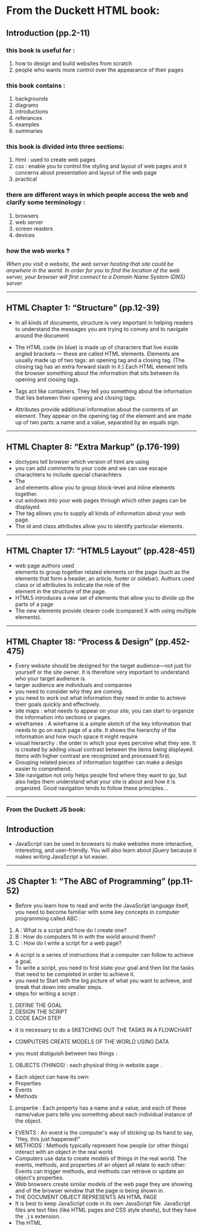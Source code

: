 # From the Duckett HTML book:

## Introduction (pp.2-11)

### this book is useful for :

1. how to design and build websites from scratch
2. people who wants more control over the appearance of their pages

### this book contains :

1. backgrounds
2. diagrams
3. introductions
4. referances
5. examples
6. summaries

### this book is divided into three sections:

1. html : used to create web pages
2. css : enable you to control the styling and layout of web pages and it concerns about presentation and layout of the web page
3. practical 

### there are different ways in which people access the web and clarify some terminology :

1. browsers
2. web server
3. screen readers
4. devices

### how the web works ?

*When you visit a website, the web server hosting that site could be anywhere in the world. In order
 for you to find the location of the web server, your browser will first connect to a Domain Name System (DNS) server*

--------------------------------------

## HTML Chapter 1: “Structure” (pp.12-39)

* In all kinds of documents, structure is very important in helping readers to understand
 the messages you are trying to convey and to navigate around the document

* The HTML code (in blue) is made up of characters that live inside angled brackets — these are called 
HTML elements. Elements are usually made up of two tags: an opening tag and a closing 
tag. (The closing tag has an extra forward slash in it.) Each HTML element tells the browser something 
about the information that sits between its opening and closing tags.

* Tags act like containers. They tell you something about the information that lies between 
their opening and closing tags.

* Attributes provide additional information about the contents of an element. They appear on the opening 
tag of the element and are made up of two parts: a name and a value, separated by an equals sign.

---------------------
## HTML Chapter 8: “Extra Markup” (p.176-199)

* doctypes tell browser which version of html are using 
* you can add comments to your code and we can use escape charachters to include special charachters
* The <div> and <span> elements allow you to group block-level and inline elements together.
* <iframes> cut windows into your web pages through which other pages can be displayed.
* The <meta> tag allows you to supply all kinds of information about your web page.
* The id and class attributes allow you to identify particular elements.
---------------
## HTML Chapter 17: “HTML5 Layout” (pp.428-451)

* web page authors used <div> elements to group together related elements 
on the page (such as the elements that form a header, an article, footer or sidebar). Authors used 
class or id attributes to indicate the role of the <div> element in the structure of the page.
* HTML5 introduces a new set of elements that allow you to divide up the parts of a page
* The new elements provide clearer code (compared  X with using multiple <div> elements).
-----------------------
## HTML Chapter 18: “Process & Design” (pp.452-475)

* Every website should be designed for the target audience—not just for yourself or 
the site owner. It is therefore very important to understand who your target audience is.
* targer audience are individuals and companies
* you need to consider why they are coming.
* you need to work out what information they need in order to achieve their 
goals quickly and effectively.
* site maps : what needs to appear on your site, you can start to organize the information into sections or pages.
* wireframes : A wireframe is a simple sketch of the key information that needs to go on
 each page of a site. It shows the hierarchy of the information and how much space it might require
* visual hierarchy :  the order in which your eyes perceive what they see. It is created by 
adding visual contrast between the items being displayed. Items with higher contrast are 
recognized and processed first.
* Grouping related pieces of information together can make a design easier to comprehend. 
* Site navigation not only helps people find where they want to go, but also helps them 
understand what your site is about and how it is organized. Good navigation tends to follow these principles...
----------------------
### From the Duckett JS book:

## Introduction 

* JavaScript can be used in browsers to make websites more interactive, interesting, and 
user-friendly. You will also learn about jQuery because it makes writing JavaScript a lot easier. 
-----------
## JS Chapter 1: “The ABC of Programming” (pp.11-52)

* Before you learn how to read and write the JavaScript language itself, you need to become familiar with
 some key concepts in computer programming called ABC :
 
1. A : What is a script and how do I create one? 
2. B : How do computers fit in with the world around them? 
3. C : How do I write a script for a web page? 

* A script is a series of instructions that a computer can follow to achieve a goal. 
* To write a script, you need to first state your goal and then 
list the tasks that need to be completed in order to achieve it. 
* you need to Start with the big picture of what you want to achieve, and break that down into smaller steps. 
* steps for writing a script :
1. DEFINE THE GOAL 
2. DESIGN THE SCRIPT 
3. CODE EACH STEP 
* it is necessary to do a SKETCHING OUT THE TASKS IN A FLOWCHART 
* COMPUTERS CREATE MODELS OF THE WORLD USING DATA

* you must distiguish between two things :

1. OBJECTS (THINGS) : each physical thing in website page .
* Each object can have its own: 
 * Properties 
 * Events 
 * Methods 

2. propertie : Each property has a name and a value, and each of these name/value pairs tells 
you something about each individual instance of the object. 

* EVENTS : An event is the computer's way of sticking up its hand to say, "Hey, this just happened!" 
* METHODS : Methods typically represent how people (or other things) interact with an object in the real world. 
* Computers use data to create models of things in the real world. The events, methods, and properties of an object all relate to each other: Events can trigger 
methods, and methods can retrieve or update an object's properties.
* Web browsers create similar models of the web page they are showing and of
 the browser window that the page is being shown in. 
* THE DOCUMENT OBJECT REPRESENTS AN HTML PAGE
* It is best to keep JavaScript code in its own JavaScript file. JavaScript files are text 
files (like HTML pages and CSS style sheets), but they have the . j s extension. 
* The HTML <script> element is used in HTML pages to tell the browser to load the JavaScript 
file (rather like the <link> element can be used to load a CSS file).  
* If you view the source code of the page in the browser, the JavaScript will not have changed the HTML, because the script works
 with the model of the web page that the browser has created












